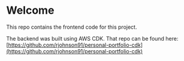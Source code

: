 # Welcome

This repo contains the frontend code for this project.

The backend was built using AWS CDK. That repo can be found here: [https://github.com/rjohnson91/personal-portfolio-cdk](https://github.com/rjohnson91/personal-portfolio-cdk)
